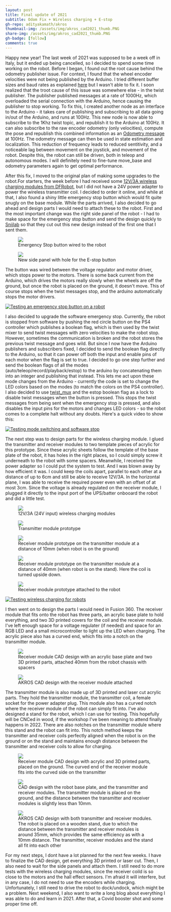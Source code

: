 ```yaml
---
layout: post
title: Final update of 2021
subtitle: Odom Fix + Wireless charging + E-stop
gh-repo: adityakamath/akros
thumbnail-img: /assets/img/akros_cad2021_thumb.PNG
share-img: /assets/img/akros_cad2021_thumb.PNG
gh-badge: [follow]
comments: true
---
```


Happy new year! The last week of 2021 was supposed to be a week off in Italy, but it ended up being cancelled, so I decided to spend some time working on the robot. Before I began, I found out the root cause behind the odometry publisher issue. For context, I found that the wheel encoder velocities were not being published by the Arduino. I tried different buffer sizes and baud rates as explained [here](http://wiki.ros.org/rosserial_arduino/Tutorials/NodeHandle%20and%20ArduinoHardware) but I wasn't able to fix it. I soon realized that the troot cause of this issue was somewhere else - in the twist publisher. The publisher published messages at a rate of 1000Hz, which overloaded the serial connection with the Arduino, hence causing the publisher to stop working. To fix this, I created another node as an interface to the Arduino - it takes care of publishing and subscribing to all data going in/out of the Arduino, and runs at 100Hz. This new node is now able to subscribe to the 1Khz twist topic, and republish it to the Arduino at 100Hz. It can also subscribe to the raw encoder odometry (only velocities), compute the pose and republish this combined information as an [Odometry message](http://docs.ros.org/en/noetic/api/nav_msgs/html/msg/Odometry.html) at 100Hz. The odometry message can then be used in state estimation and localization. This reduction of frequency leads to reduced sentitivity, and a noticeable lag between movement on the joystick, and movement of the robot. Despite this, the robot can still be driven, both in teleop and autonomous modes. I will definitely need to fine-tune move_base and odometry parameters again to get optimal performance. 

After this fix, I moved to the original plan of making some upgrades to the robot.For starters, the week before I had received some [12V/3A wireless charging modules from DFRobot](https://www.dfrobot.com/product-2087.html), but I did not have a 24V power adapter to power the wireless transmitter coil. I decided to order it online, and while at that, I also found a shiny little emergency stop button which would fit quite snugly on the base module. While the parts arrived, I also decided to go ahead and design parts I would need to attach these to the robot. First and the most important change was the right side panel of the robot - I had to make space for the emergency stop button and send the design quickly to [Snijlab](https://snijlab.nl) so that they cut out this new design instead of the first one that I sent them.

<figure class="aligncenter">
	<img src="https://adityakamath.github.io/assets/img/akros_estop.jpg"/>
	<figcaption>Emergency Stop button wired to the robot</figcaption>
</figure>
  
<figure class="aligncenter">
	<img src="https://adityakamath.github.io/assets/img/akros_estop_panel.png"/>
	<figcaption>New side panel with hole for the E-stop button</figcaption>
</figure>
  
The button was wired between the voltage regulator and motor driver, which stops power to the motors. There is some back current from the Arduino, which drives the motors really slowly when the wheels are off the ground, but once the robot is placed on the ground, it doesn't move. This of course stops when the twist messages stop, and the arduino automatically stops the motor drivers. 
  
[![Testing an emergency stop button on a robot](https://adityakamath.github.io/assets/img/akros_estop_test_ss.png)](https://www.youtube.com/watch?v=J71T-Kv5zbg "[Testing an emergency stop button on a robot")

I also decided to upgrade the software emergency stop. Currently, the robot is stopped from software by pushing the red circle button on the PS4 controller which publishes a boolean flag, which is then used by the twist mixer to send twist messages with zero velocities to make the robot stop. However, sometimes the communication is broken and the robot stores the previous twist message and goes wild. But since I now have the Arduino publishers and subscribers fixed, I decided to send the boolean flag directly to the Arduino, so that it can power off both the input and enable pins of each motor when the flag is set to true. I decided to go one step further and send the boolean flags of all the modes (auto/teleop/record/playback/estop) to the arduino by concatenating them into an integer and publishing that instead. This lets me act upon these mode changes from the Arduino - currently the code is set to change the LED colors based on the modes (to match the colors on the PS4 controller). I also decided to use [twist_mux](http://wiki.ros.org/twist_mux) and the estop boolean flag as a lock to disable twist messages when the button is pressed. This stops the twist messages from being sent when the emergency stop is pressed, and also disables the input pins for the motors and changes LED colors - so the robot comes to a complete halt without any doubts. Here's a quick video to show this:
  
[![Testing mode switching and software stop](https://adityakamath.github.io/assets/img/akros_sw_estop_test_ss.png)](https://www.youtube.com/watch?v=abgy8BhUo28 "[Testing mode switching and software stop")
  
The next step was to design parts for the wireless charging module. I glued the transmitter and receiver modules to two template pieces of acrylic for this prototype. Since these acrylic sheets follow the template of the base plate of the robot, it has holes in the right places, so I could simply screw it underneath to the robot with some spacers. Meanwhile, I received the power adapter so I could put the system to test. And I was blown away by how efficient it was. I could keep the coils apart, parallel to each other at a distance of up to 6cm and still be able to receive 12V/3A. In the horizontal plane, I was able to receive the required power even with an offset of at most 3cm. Since the voltage is already regulated on the receiver module, I plugged it directly to the input port of the UPS/batter onbooard the robot and did a little test.
  
<figure class="aligncenter">
	<img src="https://adityakamath.github.io/assets/img/akros_wireless_modules.jpg"/>
	<figcaption>12V/3A (24V input) wireless charging modules</figcaption>
</figure>
  
<figure class="aligncenter">
	<img src="https://adityakamath.github.io/assets/img/akros_tx_proto.jpg"/>
	<figcaption>Transmitter module prototype</figcaption>
</figure>
  
<figure class="aligncenter">
	<img src="https://adityakamath.github.io/assets/img/akros_rx_10mm.jpg"/>
	<figcaption>Receiver module prototype on the transmitter module at a distance of 10mm (when robot is on the ground)</figcaption>
</figure>
  
<figure class="aligncenter">
	<img src="https://adityakamath.github.io/assets/img/akros_rx_40mm.jpg"/>
	<figcaption>Receiver module prototype on the transmitter module at a distance of 40mm (when robot is on the stand). Here the coil is turned upside down.</figcaption>
</figure>
  
<figure class="aligncenter">
	<img src="https://adityakamath.github.io/assets/img/akros_rx_proto.jpg"/>
	<figcaption>Receiver module prototype attached to the robot</figcaption>
</figure>
  
[![Testing wireless charging for robots](https://adityakamath.github.io/assets/img/akros_wireless_charging_test_ss.png)](https://www.youtube.com/watch?v=068xM-MQ7Ls "[Testing wireless charging for robots")
  
I then went on to design the parts I would need in Fusion 360. The receiver module that fits onto the robot has three parts, an acrylic base plate to hold everything, and two 3D printed covers for the coil and the receiver module. I've left enough space for a voltage regulater (if needed) and space for an RGB LED and a small microcontroller to light up the LED when charging. The acrylic piece also has a curved end, which fits into a notch on the transmitter module.
  
<figure class="aligncenter">
	<img src="https://adityakamath.github.io/assets/img/akros_rx_cad.png"/>
	<figcaption>Receiver module CAD design with an acrylic base plate and two 3D printed parts, attached 40mm from the robot chassis with spacers</figcaption>
</figure>

<figure class="aligncenter">
	<img src="https://adityakamath.github.io/assets/img/akros_rx_robot_cad.png"/>
	<figcaption>AKROS CAD design with the receiver module attached</figcaption>
</figure>
  
The transmitter module is also made up of 3D printed and laser cut acrylic parts. They hold the transmitter module, the transmitter coil, a female socket for the power adapter plug. This module also has a curved notch where the receiver module of the robot can simply fit into. I've also designed a stand for the robot, which I can use for testing. This hopefully will be CNCed in wood, if the workshop I've been meaning to attend finally happens in 2022. There are also notches on the transmitter module where this stand and the robot can fit into. This notch method keeps the transmitter and receiver coils perfectly aligned when the robot is on the ground or on the stand and maintains enough distance between the transmitter and receiver coils to allow for charging.
  
<figure class="aligncenter">
	<img src="https://adityakamath.github.io/assets/img/akros_tx_cad.png"/>
	<figcaption>Receiver module CAD design with acrylic and 3D printed parts, placed on the ground. The curved end of the receiver module fits into the curved side on the transmitter</figcaption>
</figure>
  
<figure class="aligncenter">
	<img src="https://adityakamath.github.io/assets/img/akros_tx_robot_cad.png"/>
	<figcaption>CAD design with the robot base plate, and the transmitter and receiver modules. The transmitter module is placed on the ground, and the distance between the transmitter and receiver modules is slightly less than 10mm.</figcaption>
</figure>
  
<figure class="aligncenter">
	<img src="https://adityakamath.github.io/assets/img/akros_tx_robot_stand_cad.png"/>
	<figcaption>AKROS CAD design with both transmitter and receiver modules. The robot is placed on a wooden stand, due to which the distance between the transmitter and receiver modules is around 35mm, which provides the same efficiency as with a 10mm distance. The transmitter, receiver modules and the stand all fit into each other</figcaption>
</figure>
  
For my next steps, I dont have a lot planned for the next few weeks. I have to finalize the CAD design, get everything 3D printed or laser cut. Then, I also need to wait for the side panels and attach them. I still need to do more tests with the wireless charging modules, since the receiver coild is so close to the motors and the hall effect sensors. I'm afraid it will interfere, but in any case, I do not need to use the encoders while charging. Unfortunately, I still need to drive the robot to dock/undock, which might be a problem. Next weekend, I also want to write a long blog about everything I was able to do and learn in 2021. After that, a Covid booster shot and some proper time off.
